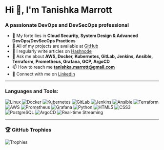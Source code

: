 
# Hi 👋, I'm Tanishka Marrott

### A passionate DevOps and DevSecOps professional

- 🌱 My forte lies in **Cloud Security, System Design & Advanced DevOps/DevSecOps Practices**
- 💼 All of my projects are available at [GitHub](https://github.com/TanishkaMarrott)
- 📝 I regularly write articles on [Hashnode](https://cloud-design-diaries.hashnode.dev/)
- 💬 Ask me about **AWS, Docker, Kubernetes, GitLab, Jenkins, Ansible, Terraform, Prometheus, Grafana, GCP, ArgoCD**
- 📫 How to reach me **tanishka.marrott@gmail.com**
- 🔗 Connect with me on [LinkedIn](https://www.linkedin.com/in/tanishka-marrott/)

---

### Languages and Tools:
![Linux](https://img.shields.io/badge/Linux-FCC624?style=for-the-badge&logo=linux&logoColor=black)
![Docker](https://img.shields.io/badge/Docker-2496ED?style=for-the-badge&logo=docker&logoColor=white)
![Kubernetes](https://img.shields.io/badge/Kubernetes-326CE5?style=for-the-badge&logo=kubernetes&logoColor=white)
![GitLab](https://img.shields.io/badge/GitLab-FC6D26?style=for-the-badge&logo=gitlab&logoColor=white)
![Jenkins](https://img.shields.io/badge/Jenkins-D24939?style=for-the-badge&logo=jenkins&logoColor=white)
![Ansible](https://img.shields.io/badge/Ansible-EE0000?style=for-the-badge&logo=ansible&logoColor=white)
![Terraform](https://img.shields.io/badge/Terraform-623CE4?style=for-the-badge&logo=terraform&logoColor=white)
![AWS](https://img.shields.io/badge/Amazon_AWS-232F3E?style=for-the-badge&logo=amazon-aws&logoColor=white)
![Prometheus](https://img.shields.io/badge/Prometheus-E6522C?style=for-the-badge&logo=prometheus&logoColor=white)
![Grafana](https://img.shields.io/badge/Grafana-F46800?style=for-the-badge&logo=grafana&logoColor=white)
![Python](https://img.shields.io/badge/Python-3776AB?style=for-the-badge&logo=python&logoColor=white)
![HTML5](https://img.shields.io/badge/HTML5-E34F26?style=for-the-badge&logo=html5&logoColor=white)
![CSS3](https://img.shields.io/badge/CSS3-1572B6?style=for-the-badge&logo=css3&logoColor=white)
![PostgreSQL](https://img.shields.io/badge/PostgreSQL-336791?style=for-the-badge&logo=postgresql&logoColor=white)
![ArgoCD](https://img.shields.io/badge/ArgoCD-FF9E0F?style=for-the-badge&logo=argo&logoColor=white)
![Real-time Streaming](https://img.shields.io/badge/Real--time_Streaming-0A66C2?style=for-the-badge&logo=data&logoColor=white)

---

### 🏆 GitHub Trophies
![Trophies](https://github-profile-trophy.vercel.app/?username=TanishkaMarrott&theme=radical)

